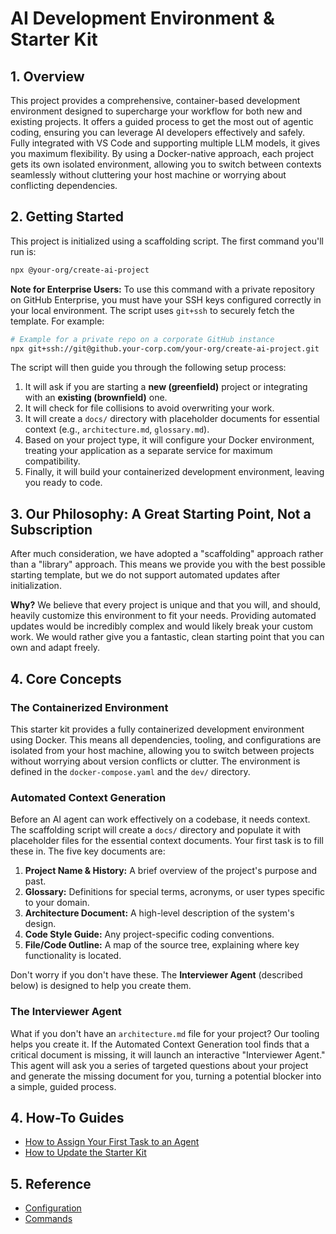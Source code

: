 # AI Development Environment & Starter Kit

## 1. Overview

This project provides a comprehensive, container-based development environment designed to supercharge your workflow for both new and existing projects. It offers a guided process to get the most out of agentic coding, ensuring you can leverage AI developers effectively and safely. Fully integrated with VS Code and supporting multiple LLM models, it gives you maximum flexibility. By using a Docker-native approach, each project gets its own isolated environment, allowing you to switch between contexts seamlessly without cluttering your host machine or worrying about conflicting dependencies.

## 2. Getting Started

This project is initialized using a scaffolding script. The first command you'll run is:

```bash
npx @your-org/create-ai-project
```

**Note for Enterprise Users:** To use this command with a private repository on GitHub Enterprise, you must have your SSH keys configured correctly in your local environment. The script uses `git+ssh` to securely fetch the template. For example:

```bash
# Example for a private repo on a corporate GitHub instance
npx git+ssh://git@github.your-corp.com/your-org/create-ai-project.git
```

The script will then guide you through the following setup process:
1.  It will ask if you are starting a **new (greenfield)** project or integrating with an **existing (brownfield)** one.
2.  It will check for file collisions to avoid overwriting your work.
3.  It will create a `docs/` directory with placeholder documents for essential context (e.g., `architecture.md`, `glossary.md`).
4.  Based on your project type, it will configure your Docker environment, treating your application as a separate service for maximum compatibility.
5.  Finally, it will build your containerized development environment, leaving you ready to code.

## 3. Our Philosophy: A Great Starting Point, Not a Subscription

After much consideration, we have adopted a "scaffolding" approach rather than a "library" approach. This means we provide you with the best possible starting template, but we do not support automated updates after initialization. 

**Why?** We believe that every project is unique and that you will, and should, heavily customize this environment to fit your needs. Providing automated updates would be incredibly complex and would likely break your custom work. We would rather give you a fantastic, clean starting point that you can own and adapt freely.

## 4. Core Concepts

### The Containerized Environment

This starter kit provides a fully containerized development environment using Docker. This means all dependencies, tooling, and configurations are isolated from your host machine, allowing you to switch between projects without worrying about version conflicts or clutter. The environment is defined in the `docker-compose.yaml` and the `dev/` directory.

### Automated Context Generation

Before an AI agent can work effectively on a codebase, it needs context. The scaffolding script will create a `docs/` directory and populate it with placeholder files for the essential context documents. Your first task is to fill these in. The five key documents are:

1.  **Project Name & History:** A brief overview of the project's purpose and past.
2.  **Glossary:** Definitions for special terms, acronyms, or user types specific to your domain.
3.  **Architecture Document:** A high-level description of the system's design.
4.  **Code Style Guide:** Any project-specific coding conventions.
5.  **File/Code Outline:** A map of the source tree, explaining where key functionality is located.

Don't worry if you don't have these. The **Interviewer Agent** (described below) is designed to help you create them.

### The Interviewer Agent

What if you don't have an `architecture.md` file for your project? Our tooling helps you create it. If the Automated Context Generation tool finds that a critical document is missing, it will launch an interactive "Interviewer Agent." This agent will ask you a series of targeted questions about your project and generate the missing document for you, turning a potential blocker into a simple, guided process.

## 4. How-To Guides

*   [How to Assign Your First Task to an Agent](guides/assigning-tasks.md)
*   [How to Update the Starter Kit](guides/updating.md)

## 5. Reference

*   [Configuration](reference/config.md)
*   [Commands](reference/commands.md)
